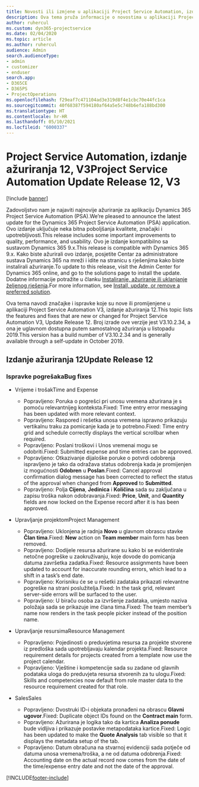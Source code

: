 ```yaml
---
title: Novosti ili izmjene u aplikaciji Project Service Automation, izdanje ažuriranja 12, V3
description: Ova tema pruža informacije o novostima u aplikaciji Project Service Automation, izdanje ažuriranja 12, V3.
author: ruhercul
ms.custom: dyn365-projectservice
ms.date: 02/04/2020
ms.topic: article
ms.author: ruhercul
audience: Admin
search.audienceType:
- admin
- customizer
- enduser
search.app:
- D365CE
- D365PS
- ProjectOperations
ms.openlocfilehash: f29eaf7c471104ad3e319d8f4e1cbc70e44fc1ca
ms.sourcegitcommit: 40f68387f594180af64a5e5c748b6efa188bd300
ms.translationtype: HT
ms.contentlocale: hr-HR
ms.lasthandoff: 05/10/2021
ms.locfileid: "6000337"
---
```

# <a name="project-service-automation-update-release-12-v3"></a><span data-ttu-id="8748d-103">Project Service Automation, izdanje ažuriranja 12, V3</span><span class="sxs-lookup"><span data-stu-id="8748d-103">Project Service Automation Update Release 12, V3</span></span>

[!include [banner](../includes/psa-now-project-operations.md)]

<span data-ttu-id="8748d-104">Zadovoljstvo nam je najaviti najnovije ažuriranje za aplikaciju Dynamics 365 Project Service Automation (PSA).</span><span class="sxs-lookup"><span data-stu-id="8748d-104">We’re pleased to announce the latest update for the Dynamics 365 Project Service Automation (PSA) application.</span></span> <span data-ttu-id="8748d-105">Ovo izdanje uključuje neka bitna poboljšanja kvalitete, značajki i upotrebljivosti.</span><span class="sxs-lookup"><span data-stu-id="8748d-105">This release includes some important improvements to quality, performance, and usability.</span></span> <span data-ttu-id="8748d-106">Ovo je izdanje kompatibilno sa sustavom Dynamics 365 9.x.</span><span class="sxs-lookup"><span data-stu-id="8748d-106">This release is compatible with Dynamics 365 9.x.</span></span> <span data-ttu-id="8748d-107">Kako biste ažurirali ovo izdanje, posjetite Centar za administratore sustava Dynamics 365 na mreži i idite na stranicu s rješenjima kako biste instalirali ažuriranje.</span><span class="sxs-lookup"><span data-stu-id="8748d-107">To update to this release, visit the Admin Center for Dynamics 365 online, and go to the solutions page to install the update.</span></span> <span data-ttu-id="8748d-108">Dodatne informacije potražite u članku [Instaliranje, ažuriranje ili uklanjanje željenog rješenja](/power-platform/admin/install-remove-preferred-solution).</span><span class="sxs-lookup"><span data-stu-id="8748d-108">For more information, see [Install, update, or remove a preferred solution](/power-platform/admin/install-remove-preferred-solution).</span></span>

<span data-ttu-id="8748d-109">Ova tema navodi značajke i ispravke koje su nove ili promijenjene u aplikaciji Project Service Automation V3, izdanje ažuriranja 12.</span><span class="sxs-lookup"><span data-stu-id="8748d-109">This topic lists the features and fixes that are new or changed for Project Service Automation V3, Update Release 12.</span></span> <span data-ttu-id="8748d-110">Broj izrade ove verzije jest V3.10.2.34, a ona je uglavnom dostupna putem samostalnog ažuriranja u listopadu 2019.</span><span class="sxs-lookup"><span data-stu-id="8748d-110">This version has a build number of V3.10.2.34 and is generally available through a self-update in October 2019.</span></span>

## <a name="update-release-12"></a><span data-ttu-id="8748d-111">Izdanje ažuriranja 12</span><span class="sxs-lookup"><span data-stu-id="8748d-111">Update Release 12</span></span>

### <a name="bug-fixes"></a><span data-ttu-id="8748d-112">Ispravke pogrešaka</span><span class="sxs-lookup"><span data-stu-id="8748d-112">Bug fixes</span></span>

- <span data-ttu-id="8748d-113">Vrijeme i trošak</span><span class="sxs-lookup"><span data-stu-id="8748d-113">Time and Expense</span></span>

    - <span data-ttu-id="8748d-114">Popravljeno: Poruka o pogrešci pri unosu vremena ažurirana je s pomoću relevantnijeg konteksta.</span><span class="sxs-lookup"><span data-stu-id="8748d-114">Fixed: Time entry error messaging has been updated with more relevant context.</span></span>
    - <span data-ttu-id="8748d-115">Popravljeno: Raspored i rešetka unosa vremena ispravno prikazuju vertikalnu traku za pomicanje kada je to potrebno.</span><span class="sxs-lookup"><span data-stu-id="8748d-115">Fixed: Time entry grid and schedule correctly displays the vertical scrollbar when required.</span></span>
    - <span data-ttu-id="8748d-116">Popravljeno: Poslani troškovi i Unos vremenai mogu se odobriti.</span><span class="sxs-lookup"><span data-stu-id="8748d-116">Fixed: Submitted expense and time entries can be approved.</span></span>
    - <span data-ttu-id="8748d-117">Popravljeno: Otkazivanje dijaloške poruke o potvrdi odobrenja ispravljeno je tako da odražava status odobrenja kada je promijenjen iz mogućnosti **Odobren** u **Poslan**.</span><span class="sxs-lookup"><span data-stu-id="8748d-117">Fixed: Cancel approval confirmation dialog message has been corrected to reflect the status of the approval when changed from **Approved** to **Submitted**.</span></span>
    - <span data-ttu-id="8748d-118">Popravljeno: Polja **Cijena**, **Jedinica** i **Količina** sada su zaključana u zapisu troška nakon odobravanja.</span><span class="sxs-lookup"><span data-stu-id="8748d-118">Fixed: **Price**, **Unit**, and **Quantity** fields are now locked on the Expense record after it is has been approved.</span></span>

- <span data-ttu-id="8748d-119">Upravljanje projektom</span><span class="sxs-lookup"><span data-stu-id="8748d-119">Project Management</span></span>

    - <span data-ttu-id="8748d-120">Popravljeno: Uklonjena je radnja **Novo** u glavnom obrascu stavke **Član tima**.</span><span class="sxs-lookup"><span data-stu-id="8748d-120">Fixed: **New** action on **Team member** main form has been removed.</span></span>
    - <span data-ttu-id="8748d-121">Popravljeno: Dodijele resursa ažurirane su kako bi se evidentirale netočne pogreške u zaokruživanju, koje dovode do pomicanja datuma završetka zadatka.</span><span class="sxs-lookup"><span data-stu-id="8748d-121">Fixed: Resource assignments have been updated to account for inaccurate rounding errors, which lead to a shift in a task’s end date.</span></span>
    - <span data-ttu-id="8748d-122">Popravljeno: Korisniku će se u rešetki zadataka prikazati relevantne pogreške na strani poslužitelja.</span><span class="sxs-lookup"><span data-stu-id="8748d-122">Fixed: In the task grid, relevant server-side errors will be surfaced to the user.</span></span>
    - <span data-ttu-id="8748d-123">Popravljeno: U biraču osoba za izvršenje zadataka, umjesto naziva položaja sada se prikazuje ime člana tima.</span><span class="sxs-lookup"><span data-stu-id="8748d-123">Fixed: The team member’s name now renders in the task people picker instead of the position name.</span></span>

- <span data-ttu-id="8748d-124">Upravljanje resursima</span><span class="sxs-lookup"><span data-stu-id="8748d-124">Resource Management</span></span>

    - <span data-ttu-id="8748d-125">Popravljeno: Pojedinosti o preduvjetima resursa za projekte stvorene iz predloška sada upotrebljavaju kalendar projekta.</span><span class="sxs-lookup"><span data-stu-id="8748d-125">Fixed: Resource requirement details for projects created from a template now use the project calendar.</span></span>
    - <span data-ttu-id="8748d-126">Popravljeno: Vještine i kompetencije sada su zadane od glavnih podataka uloga do preduvjeta resursa stvorenih za tu ulogu.</span><span class="sxs-lookup"><span data-stu-id="8748d-126">Fixed: Skills and competencies now default from role master data to the resource requirement created for that role.</span></span>

- <span data-ttu-id="8748d-127">Sales</span><span class="sxs-lookup"><span data-stu-id="8748d-127">Sales</span></span>

    - <span data-ttu-id="8748d-128">Popravljeno: Dvostruki ID-i objekata pronađeni na obrascu **Glavni ugovor**.</span><span class="sxs-lookup"><span data-stu-id="8748d-128">Fixed: Duplicate object IDs found on the **Contract main** form.</span></span>
    - <span data-ttu-id="8748d-129">Popravljeno: Ažurirana je logika tako da kartica **Analiza ponude** bude vidljiva i prikazuje postavke metapodataka kartice.</span><span class="sxs-lookup"><span data-stu-id="8748d-129">Fixed: Logic has been updated to make the **Quote Analysis** tab visible so that it displays the metadata setup of the tab.</span></span>
    - <span data-ttu-id="8748d-130">Popravljeno: Datum obračuna na stvarnoj evidenciji sada potječe od datuma unosa vremena/troška, a ne od datuma odobrenja.</span><span class="sxs-lookup"><span data-stu-id="8748d-130">Fixed: Accounting date on the actual record now comes from the date of the time/expense entry date and not the date of the approval.</span></span>


[!INCLUDE[footer-include](../includes/footer-banner.md)]